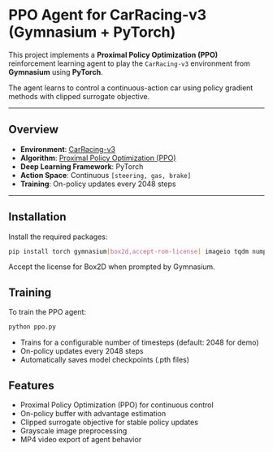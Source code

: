 # PPO Agent for CarRacing-v3 (Gymnasium + PyTorch)

This project implements a **Proximal Policy Optimization (PPO)** reinforcement learning agent to play the `CarRacing-v3` environment from **Gymnasium** using **PyTorch**.

The agent learns to control a continuous-action car using policy gradient methods with clipped surrogate objective.

---

## Overview

- **Environment**: [CarRacing-v3](https://gymnasium.farama.org/environments/box2d/car_racing/)
- **Algorithm**: [Proximal Policy Optimization (PPO)](https://arxiv.org/abs/1707.06347)
- **Deep Learning Framework**: PyTorch
- **Action Space**: Continuous `[steering, gas, brake]`
- **Training**: On-policy updates every 2048 steps

---

## Installation

Install the required packages:

```bash
pip install torch gymnasium[box2d,accept-rom-license] imageio tqdm numpy
```

Accept the license for Box2D when prompted by Gymnasium.

## Training

To train the PPO agent:

```bash
python ppo.py
```
- Trains for a configurable number of timesteps (default: 2048 for demo)
- On-policy updates every 2048 steps
- Automatically saves model checkpoints (.pth files)

## Features

- Proximal Policy Optimization (PPO) for continuous control
- On-policy buffer with advantage estimation
- Clipped surrogate objective for stable policy updates
- Grayscale image preprocessing
- MP4 video export of agent behavior
